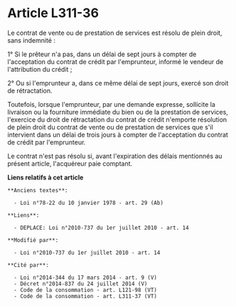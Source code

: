 # Article L311-36

Le contrat de vente ou de prestation de services est résolu de plein droit, sans indemnité :

1° Si le prêteur n'a pas, dans un délai de sept jours à compter de l'acceptation du contrat de crédit par l'emprunteur,
informé le vendeur de l'attribution du crédit ;

2° Ou si l'emprunteur a, dans ce même délai de sept jours, exercé son droit de rétractation.

Toutefois, lorsque l'emprunteur, par une demande expresse, sollicite la livraison ou la fourniture immédiate du bien ou de la
prestation de services, l'exercice du droit de rétractation du contrat de crédit n'emporte résolution de plein droit du
contrat de vente ou de prestation de services que s'il intervient dans un délai de trois jours à compter de l'acceptation du
contrat de crédit par l'emprunteur.

Le contrat n'est pas résolu si, avant l'expiration des délais mentionnés au présent article, l'acquéreur paie comptant.

**Liens relatifs à cet article**

	**Anciens textes**:

	  - Loi n°78-22 du 10 janvier 1978 - art. 29 (Ab)

	**Liens**:

	  - DEPLACE: Loi n°2010-737 du 1er juillet 2010 - art. 14

	**Modifié par**:

	  - Loi n°2010-737 du 1er juillet 2010 - art. 14

	**Cité par**:

	  - Loi n°2014-344 du 17 mars 2014 - art. 9 (V)
	  - Décret n°2014-837 du 24 juillet 2014 (V)
	  - Code de la consommation - art. L121-98 (VT)
	  - Code de la consommation - art. L311-37 (VT)
